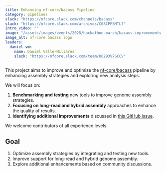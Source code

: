 ```yaml
---
title: Enhancing nf-core/bacass Pipeline
category: pipelines
slack: "https://nfcore.slack.com/channels/bacass"
slack: "https://nfcore.slack.com/archives/C08CPPSMTL7"
intro_video: ""
image: "/assets/images/events/2025/hackathon-march/bacass-improvements.png"
image_alt: nf-core bacass logo
leaders:
  daniel-vm:
    name: Daniel Valle-Millares
    slack: "https://nfcore.slack.com/team/U0293V7GCCV"
---
```


This project aims to improve and optimize the [nf-core/bacass](https://nf-co.re/bacass/dev) pipeline by enhancing assembly strategies and exploring new analysis steps.

We will focus on:

1. **Benchmarking and testing** new tools to improve genome assembly strategies.
2. **Focusing on long-read and hybrid assembly** approaches to enhance the quality of results.
3. **Identifying additional improvements** discussed in [this GitHub issue](https://github.com/nf-core/bacass/issues/57).

We welcome contributors of all experience levels.

## Goal

1. Optimize assembly strategies by integrating and testing new tools.
2. Improve support for long-read and hybrid genome assembly.
3. Explore additional enhancements based on community discussions.
